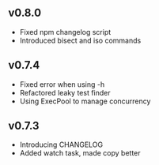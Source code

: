 v0.8.0
------
* Fixed npm changelog script
* Introduced bisect and iso commands

v0.7.4
------
* Fixed error when using -h
* Refactored leaky test finder
* Using ExecPool to manage concurrency

v0.7.3
------
* Introducing CHANGELOG
* Added watch task, made copy better
